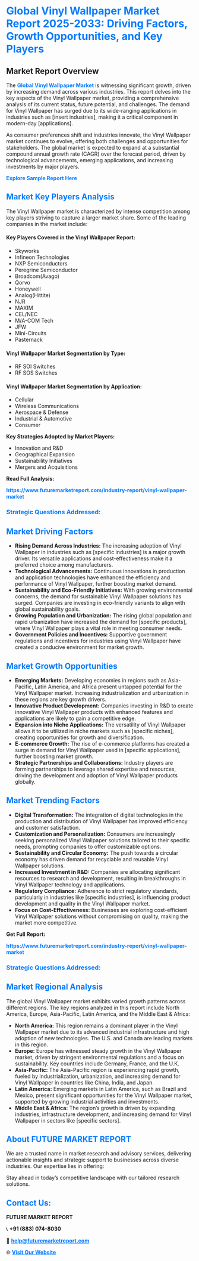 <h1 style="color: #007BFF;">Global Vinyl Wallpaper Market Report 2025-2033: Driving Factors, Growth Opportunities, and Key Players</h1>

<section id="overview">
<h2>Market Report Overview</h2>
<p>The <a href="https://www.futuremarketreport.com/industry-report/vinyl-wallpaper-market" style="color: #007BFF; text-decoration: none;"><strong>Global Vinyl Wallpaper Market</strong></a> is witnessing significant growth, driven by increasing demand across various industries. This report delves into the key aspects of the Vinyl Wallpaper market, providing a comprehensive analysis of its current status, future potential, and challenges. The demand for Vinyl Wallpaper has surged due to its wide-ranging applications in industries such as [insert industries], making it a critical component in modern-day [applications].</p>
<p>As consumer preferences shift and industries innovate, the Vinyl Wallpaper market continues to evolve, offering both challenges and opportunities for stakeholders. The global market is expected to expand at a substantial compound annual growth rate (CAGR) over the forecast period, driven by technological advancements, emerging applications, and increasing investments by major players.</p>
</section>

<section id="overview">
<p><a href="https://www.futuremarketreport.com/request-sample/reportId=37738" style="color: #007BFF; text-decoration: none;"><strong>Explore Sample Report Here</strong></a></p>
</section>

<section id="key-players">
<h2 style="color: #007BFF;">Market Key Players Analysis</h2>
<p>The Vinyl Wallpaper market is characterized by intense competition among key players striving to capture a larger market share. Some of the leading companies in the market include:</p>
<h4>Key Players Covered in the Vinyl Wallpaper Report:</h4>
<ul><li>Skyworks</li><li>Infineon Technologies</li><li>NXP Semiconductors</li><li>Peregrine Semiconductor</li><li>Broadcom(Avago)</li><li>Qorvo</li><li>Honeywell</li><li>Analog(Hittite)</li><li>NJR</li><li>MAXIM</li><li>CEL/NEC</li><li>M/A-COM Tech</li><li>JFW</li><li>Mini-Circuits</li><li>Pasternack</li></ul>
<h4>Vinyl Wallpaper Market Segmentation by Type:</h4>
<ul><li>RF SOI Switches</li><li>RF SOS Switches</li></ul>

<h4>Vinyl Wallpaper Market Segmentation by Application:</h4>
<ul><li>Cellular</li><li>Wireless Communications</li><li>Aerospace &amp; Defense</li><li>Industrial &amp; Automotive</li><li>Consumer</li></ul>
<p><strong>Key Strategies Adopted by Market Players:</strong></p>
<ul>
<li>Innovation and R&D</li>
<li>Geographical Expansion</li>
<li>Sustainability Initiatives</li>
<li>Mergers and Acquisitions</li>
</ul>
</section>

<section>
<p><strong>Read Full Analysis: </strong></p><a href="https://www.futuremarketreport.com/industry-report/vinyl-wallpaper-market" style="color: #007BFF; text-decoration: none;"><strong>https://www.futuremarketreport.com/industry-report/vinyl-wallpaper-market</strong></a>
<h3 style="color: #007BFF;">Strategic Questions Addressed:</h3>
</section>

<section id="driving-factors">
<h2 style="color: #007BFF;">Market Driving Factors</h2>
<ul>
<li><strong>Rising Demand Across Industries:</strong> The increasing adoption of Vinyl Wallpaper in industries such as [specific industries] is a major growth driver. Its versatile applications and cost-effectiveness make it a preferred choice among manufacturers.</li>
<li><strong>Technological Advancements:</strong> Continuous innovations in production and application technologies have enhanced the efficiency and performance of Vinyl Wallpaper, further boosting market demand.</li>
<li><strong>Sustainability and Eco-Friendly Initiatives:</strong> With growing environmental concerns, the demand for sustainable Vinyl Wallpaper solutions has surged. Companies are investing in eco-friendly variants to align with global sustainability goals.</li>
<li><strong>Growing Population and Urbanization:</strong> The rising global population and rapid urbanization have increased the demand for [specific products], where Vinyl Wallpaper plays a vital role in meeting consumer needs.</li>
<li><strong>Government Policies and Incentives:</strong> Supportive government regulations and incentives for industries using Vinyl Wallpaper have created a conducive environment for market growth.</li>
</ul>
</section>

<section id="growth-opportunities">
<h2 style="color: #007BFF;">Market Growth Opportunities</h2>
<ul>
<li><strong>Emerging Markets:</strong> Developing economies in regions such as Asia-Pacific, Latin America, and Africa present untapped potential for the Vinyl Wallpaper market. Increasing industrialization and urbanization in these regions are key growth drivers.</li>
<li><strong>Innovative Product Development:</strong> Companies investing in R&D to create innovative Vinyl Wallpaper products with enhanced features and applications are likely to gain a competitive edge.</li>
<li><strong>Expansion into Niche Applications:</strong> The versatility of Vinyl Wallpaper allows it to be utilized in niche markets such as [specific niches], creating opportunities for growth and diversification.</li>
<li><strong>E-commerce Growth:</strong> The rise of e-commerce platforms has created a surge in demand for Vinyl Wallpaper used in [specific applications], further boosting market growth.</li>
<li><strong>Strategic Partnerships and Collaborations:</strong> Industry players are forming partnerships to leverage shared expertise and resources, driving the development and adoption of Vinyl Wallpaper products globally.</li>
</ul>
</section>

<section id="trending-factors">
<h2 style="color: #007BFF;">Market Trending Factors</h2>
<ul>
<li><strong>Digital Transformation:</strong> The integration of digital technologies in the production and distribution of Vinyl Wallpaper has improved efficiency and customer satisfaction.</li>
<li><strong>Customization and Personalization:</strong> Consumers are increasingly seeking personalized Vinyl Wallpaper solutions tailored to their specific needs, prompting companies to offer customizable options.</li>
<li><strong>Sustainability and Circular Economy:</strong> The push towards a circular economy has driven demand for recyclable and reusable Vinyl Wallpaper solutions.</li>
<li><strong>Increased Investment in R&D:</strong> Companies are allocating significant resources to research and development, resulting in breakthroughs in Vinyl Wallpaper technology and applications.</li>
<li><strong>Regulatory Compliance:</strong> Adherence to strict regulatory standards, particularly in industries like [specific industries], is influencing product development and quality in the Vinyl Wallpaper market.</li>
<li><strong>Focus on Cost-Effectiveness:</strong> Businesses are exploring cost-efficient Vinyl Wallpaper solutions without compromising on quality, making the market more competitive.</li>
</ul>
</section>

<section>
<p><strong>Get Full Report: </strong></p><a href="https://www.futuremarketreport.com/industry-report/vinyl-wallpaper-market" style="color: #007BFF; text-decoration: none;"><strong>https://www.futuremarketreport.com/industry-report/vinyl-wallpaper-market</strong></a>
<h3 style="color: #007BFF;">Strategic Questions Addressed:</h3>
</section>


<section id="regional-analysis">
<h2 style="color: #007BFF;">Market Regional Analysis</h2>
<p>The global Vinyl Wallpaper market exhibits varied growth patterns across different regions. The key regions analyzed in this report include North America, Europe, Asia-Pacific, Latin America, and the Middle East & Africa:</p>
<ul>
<li><strong>North America:</strong> This region remains a dominant player in the Vinyl Wallpaper market due to its advanced industrial infrastructure and high adoption of new technologies. The U.S. and Canada are leading markets in this region.</li>
<li><strong>Europe:</strong> Europe has witnessed steady growth in the Vinyl Wallpaper market, driven by stringent environmental regulations and a focus on sustainability. Key countries include Germany, France, and the U.K.</li>
<li><strong>Asia-Pacific:</strong> The Asia-Pacific region is experiencing rapid growth, fueled by industrialization, urbanization, and increasing demand for Vinyl Wallpaper in countries like China, India, and Japan.</li>
<li><strong>Latin America:</strong> Emerging markets in Latin America, such as Brazil and Mexico, present significant opportunities for the Vinyl Wallpaper market, supported by growing industrial activities and investments.</li>
<li><strong>Middle East & Africa:</strong> The region’s growth is driven by expanding industries, infrastructure development, and increasing demand for Vinyl Wallpaper in sectors like [specific sectors].</li>
</ul>
</section>

<footer>
<h2 style="color: #007BFF;">About FUTURE MARKET REPORT</h2>
<p>We are a trusted name in market research and advisory services, delivering actionable insights and strategic support to businesses across diverse industries. Our expertise lies in offering:</p>

<p>Stay ahead in today’s competitive landscape with our tailored research solutions.</p>

<h2 style="color: #007BFF;">Contact Us:</h2>
<p><strong>FUTURE MARKET REPORT</strong></p>
<p>📞 <strong>+91 (883) 074-8030</strong></p>
<p>📧 <strong><a href="mailto:help@futuremarketreport.com" style="color: #007BFF;">help@futuremarketreport.com</a></strong></p>
<p>🌐 <strong><a href="https://www.futuremarketreport.com/" style="color: #007BFF;">Visit Our Website</a></strong></p>
</footer>